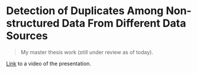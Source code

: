 # Detection of Duplicates Among Non-structured Data From Different Data Sources
> My master thesis work (still under review as of today).

[Link](https://www.youtube.com/watch?v=sIUTQDPTwAw) to a video of the presentation.
